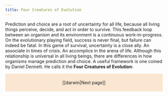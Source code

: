 ```yaml
---
title: Four Creatures of Evolution
---
```

Prediction and choice are a root of uncertainty for all life, because all living things perceive, decide, and act in order to survive. This feedback loop between an organism and its environment is a continuous work-in-progress. On the evolutionary playing field, success is never final, but failure can indeed be fatal. In this game of survival, uncertainty is a close ally. An associate in times of crisis. An accomplice in the arena of life. Although this relationship is universal in all living beings, there are differences in how organisms manage prediction and choice. A useful framework is one coined by Daniel Dennett. He calls it the **Four Creatures of Evolution**:

<p style="text-align: center; background-color: #fae6d1; padding: 20px">[[darwin|Next page]]</p>